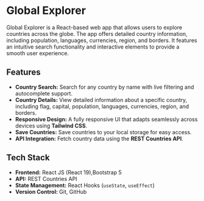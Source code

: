 # Global Explorer

Global Explorer is a React-based web app that allows users to explore countries across the globe. The app offers detailed country information, including population, languages, currencies, region, and borders. It features an intuitive search functionality and interactive elements to provide a smooth user experience.

## Features

- **Country Search:** Search for any country by name with live filtering and autocomplete support.
- **Country Details:** View detailed information about a specific country, including flag, capital, population, languages, currencies, region, and borders.
- **Responsive Design:** A fully responsive UI that adapts seamlessly across devices using **Tailwind CSS**.
- **Save Countries:** Save countries to your local storage for easy access.
- **API Integration:** Fetch country data using the **REST Countries API**.

## Tech Stack

- **Frontend:** React JS (React 19),Bootstrap 5
- **API:** REST Countries API
- **State Management:** React Hooks (`useState`, `useEffect`)
- **Version Control:** Git, GitHub

